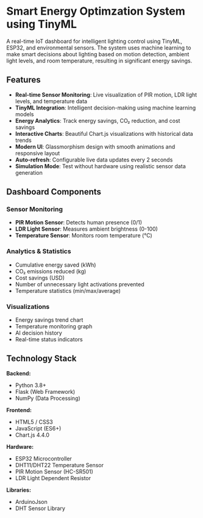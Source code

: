 # Smart Energy Optimzation System using TinyML

A real-time IoT dashboard for intelligent lighting control using TinyML, ESP32, and environmental sensors. The system uses machine learning to make smart decisions about lighting based on motion detection, ambient light levels, and room temperature, resulting in significant energy savings.


## Features

- **Real-time Sensor Monitoring**: Live visualization of PIR motion, LDR light levels, and temperature data
- **TinyML Integration**: Intelligent decision-making using machine learning models
- **Energy Analytics**: Track energy savings, CO₂ reduction, and cost savings
- **Interactive Charts**: Beautiful Chart.js visualizations with historical data trends
- **Modern UI**: Glassmorphism design with smooth animations and responsive layout
- **Auto-refresh**: Configurable live data updates every 2 seconds
- **Simulation Mode**: Test without hardware using realistic sensor data generation

## Dashboard Components

### Sensor Monitoring
- **PIR Motion Sensor**: Detects human presence (0/1)
- **LDR Light Sensor**: Measures ambient brightness (0-100)
- **Temperature Sensor**: Monitors room temperature (°C)

### Analytics & Statistics
- Cumulative energy saved (kWh)
- CO₂ emissions reduced (kg)
- Cost savings (USD)
- Number of unnecessary light activations prevented
- Temperature statistics (min/max/average)

### Visualizations
- Energy savings trend chart
- Temperature monitoring graph
- AI decision history
- Real-time status indicators

## Technology Stack

**Backend:**
- Python 3.8+
- Flask (Web Framework)
- NumPy (Data Processing)

**Frontend:**
- HTML5 / CSS3
- JavaScript (ES6+)
- Chart.js 4.4.0

**Hardware:**
- ESP32 Microcontroller
- DHT11/DHT22 Temperature Sensor
- PIR Motion Sensor (HC-SR501)
- LDR Light Dependent Resistor

**Libraries:**
- ArduinoJson
- DHT Sensor Library



